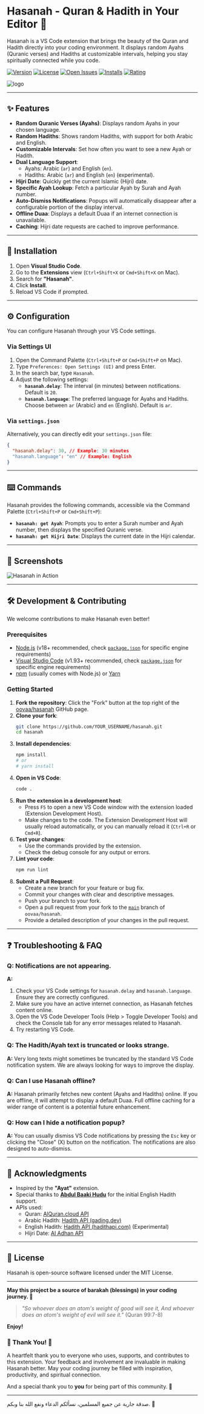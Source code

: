 # Hasanah - Quran & Hadith in Your Editor 🕋

Hasanah is a VS Code extension that brings the beauty of the Quran and Hadith directly into your coding environment. It displays random Ayahs (Quranic verses) and Hadiths at customizable intervals, helping you stay spiritually connected while you code.

[![Version](https://img.shields.io/badge/version-9.3.0-blue)](https://marketplace.visualstudio.com/items?itemName=omarabdo.hasanah)
[![License](https://img.shields.io/badge/license-MIT-green)](./LICENSE.md)
[![Open Issues](https://img.shields.io/github/issues/oovaa/hasanah)](https://github.com/oovaa/hasanah/issues)
[![Installs](https://img.shields.io/visual-studio-marketplace/i/omarabdo.hasanah?label=Installs)](https://marketplace.visualstudio.com/items?itemName=omarabdo.hasanah)
[![Rating](https://img.shields.io/visual-studio-marketplace/r/omarabdo.hasanah?label=Rating)](https://marketplace.visualstudio.com/items?itemName=omarabdo.hasanah)

![logo](./hasanah.png)

---

## ✨ Features

-   **Random Quranic Verses (Ayahs)**: Displays random Ayahs in your chosen language.
-   **Random Hadiths**: Shows random Hadiths, with support for both Arabic and English.
-   **Customizable Intervals**: Set how often you want to see a new Ayah or Hadith.
-   **Dual Language Support**:
    -   Ayahs: Arabic (`ar`) and English (`en`).
    -   Hadiths: Arabic (`ar`) and English (`en`) (experimental).
-   **Hijri Date**: Quickly get the current Islamic (Hijri) date.
-   **Specific Ayah Lookup**: Fetch a particular Ayah by Surah and Ayah number.
-   **Auto-Dismiss Notifications**: Popups will automatically disappear after a configurable portion of the display interval.
-   **Offline Duaa**: Displays a default Duaa if an internet connection is unavailable.
-   **Caching**: Hijri date requests are cached to improve performance.

---

## 🚀 Installation

1.  Open **Visual Studio Code**.
2.  Go to the **Extensions** view (`Ctrl+Shift+X` or `Cmd+Shift+X` on Mac).
3.  Search for **"Hasanah"**.
4.  Click **Install**.
5.  Reload VS Code if prompted.

---

## ⚙️ Configuration

You can configure Hasanah through your VS Code settings.

### Via Settings UI

1.  Open the Command Palette (`Ctrl+Shift+P` or `Cmd+Shift+P` on Mac).
2.  Type `Preferences: Open Settings (UI)` and press Enter.
3.  In the search bar, type `Hasanah`.
4.  Adjust the following settings:
    -   **`hasanah.delay`**: The interval (in minutes) between notifications. Default is `20`.
    -   **`hasanah.language`**: The preferred language for Ayahs and Hadiths. Choose between `ar` (Arabic) and `en` (English). Default is `ar`.

### Via `settings.json`

Alternatively, you can directly edit your `settings.json` file:

```json
{
  "hasanah.delay": 30, // Example: 30 minutes
  "hasanah.language": "en" // Example: English
}
```

---

## ⌨️ Commands

Hasanah provides the following commands, accessible via the Command Palette (`Ctrl+Shift+P` or `Cmd+Shift+P`):

-   **`hasanah: get Ayah`**: Prompts you to enter a Surah number and Ayah number, then displays the specified Quranic verse.
-   **`hasanah: get Hijri Date`**: Displays the current date in the Hijri calendar.

---

## 📸 Screenshots

![Hasanah in Action](./Screenshot_20241115_062746.png)

---

## 🛠️ Development & Contributing

We welcome contributions to make Hasanah even better!

### Prerequisites

-   [Node.js](https://nodejs.org/) (v18+ recommended, check [`package.json`](package.json ) for specific engine requirements)
-   [Visual Studio Code](https://code.visualstudio.com/) (v1.93+ recommended, check [`package.json`](package.json ) for specific engine requirements)
-   [npm](https://www.npmjs.com/) (usually comes with Node.js) or [Yarn](https://yarnpkg.com/)

### Getting Started

1.  **Fork the repository**: Click the "Fork" button at the top right of the [oovaa/hasanah](https://github.com/oovaa/hasanah) GitHub page.
2.  **Clone your fork**:
    ```bash
    git clone https://github.com/YOUR_USERNAME/hasanah.git
    cd hasanah
    ```
3.  **Install dependencies**:
    ```bash
    npm install
    # or
    # yarn install
    ```
4.  **Open in VS Code**:
    ```bash
    code .
    ```
5.  **Run the extension in a development host**:
    -   Press `F5` to open a new VS Code window with the extension loaded (Extension Development Host).
    -   Make changes to the code. The Extension Development Host will usually reload automatically, or you can manually reload it (`Ctrl+R` or `Cmd+R`).
6.  **Test your changes**:
    -   Use the commands provided by the extension.
    -   Check the debug console for any output or errors.
7.  **Lint your code**:
    ```bash
    npm run lint
    ```
8.  **Submit a Pull Request**:
    -   Create a new branch for your feature or bug fix.
    -   Commit your changes with clear and descriptive messages.
    -   Push your branch to your fork.
    -   Open a pull request from your fork to the [`main`](connect.js ) branch of `oovaa/hasanah`.
    -   Provide a detailed description of your changes in the pull request.

---

## ❓ Troubleshooting & FAQ

### Q: Notifications are not appearing.
**A:**
1.  Check your VS Code settings for `hasanah.delay` and `hasanah.language`. Ensure they are correctly configured.
2.  Make sure you have an active internet connection, as Hasanah fetches content online.
3.  Open the VS Code Developer Tools (Help > Toggle Developer Tools) and check the Console tab for any error messages related to Hasanah.
4.  Try restarting VS Code.

### Q: The Hadith/Ayah text is truncated or looks strange.
**A:** Very long texts might sometimes be truncated by the standard VS Code notification system. We are always looking for ways to improve the display.

### Q: Can I use Hasanah offline?
**A:** Hasanah primarily fetches new content (Ayahs and Hadiths) online. If you are offline, it will attempt to display a default Duaa. Full offline caching for a wider range of content is a potential future enhancement.

### Q: How can I hide a notification popup?
**A:** You can usually dismiss VS Code notifications by pressing the `Esc` key or clicking the "Close" (X) button on the notification. The notifications are also designed to auto-dismiss.

---

## 🙏 Acknowledgments

-   Inspired by the **"Ayat"** extension.
-   Special thanks to **[Abdul Baaki Hudu](https://github.com/baaki20)** for the initial English Hadith support.
-   APIs used:
    -   Quran: [AlQuran.cloud API](https://alquran.cloud/api)
    -   Arabic Hadith: [Hadith API (gading.dev)](https://api.hadith.gading.dev/)
    -   English Hadith: [Hadith API (hadithapi.com)](https://www.hadithapi.com/docs/hadiths) (Experimental)
    -   Hijri Date: [Al Adhan API](https://aladhan.com/prayer-times-api)

---

## 📜 License

Hasanah is open-source software licensed under the MIT License.

---

**May this project be a source of barakah (blessings) in your coding journey. 💙**

> *"So whoever does an atom's weight of good will see it, And whoever does an atom's weight of evil will see it."* (Quran 99:7-8)

**Enjoy!**

### 🙏 Thank You! 🙏

A heartfelt thank you to everyone who uses, supports, and contributes to this extension. Your feedback and involvement are invaluable in making Hasanah better. May your coding journey be filled with inspiration, productivity, and spiritual connection.

And a special thank you to **you** for being part of this community. 🩷

---
صدقة جارية عن جميع المسلمين، نسألكم الدعاء ونفع الله بنا وبكم. 💙
